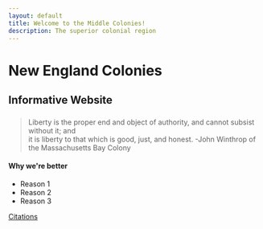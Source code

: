 ```yaml
---
layout: default
title: Welcome to the Middle Colonies!
description: The superior colonial region
---
```


# New England Colonies
## Informative Website
### 

> Liberty is the proper end and object of authority, and cannot subsist without it; and  
> it is liberty to that which is good, just, and honest.
>                                          -John Winthrop of the Massachusetts Bay Colony

#### Why we're better
* Reason 1
* Reason 2
* Reason 3

[Citations](citations.md)